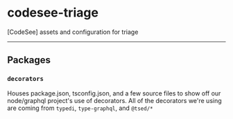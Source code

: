 # codesee-triage
[CodeSee] assets and configuration for triage

---

## Packages

### `decorators`

Houses package.json, tsconfig.json, and a few source files to show off our node/graphql project's use of decorators. All of the decorators we're using are coming from `typedi`, `type-graphql`, and `@tsed/*`
